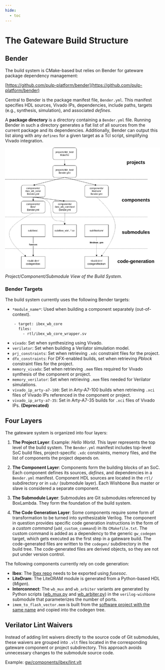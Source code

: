```yaml
---
hide:
  - toc
---
```


# The Gateware Build Structure

## Bender

The build system is CMake-based but relies on Bender for gateware package dependency management:

[https://github.com/pulp-platform/bender](https://github.com/pulp-platform/bender)

Central to Bender is the package manifest file, `Bender.yml`. This manifest specifies HDL sources, Vivado IPs, dependencies, include paths, targets (e.g., synthesis, simulation), and associated *defines*.

A **package directory** is a directory containing a `Bender.yml` file. Running Bender in such a directory generates a flat list of all sources from the current package and its dependencies. Additionally, Bender can output this list along with any `defines` for a given target as a Tcl script, simplifying Vivado integration.

![Project View of the Build System](assets/Project_Build_Diagram.png)

*Project/Component/Submodule View of the Build System.*

### Bender Targets

The build system currently uses the following Bender targets:

- `*module_name*`: Used when building a component separately (out-of-context).

```
    - target: ibex_wb_core
      files:
        - rtl/ibex_wb_core_wrapper.sv
```

- `vivado`: Set when synthesizing using Vivado.
- `verilator`: Set when building a Verilator simulation model.
- `prj_constraints`: Set when retrieving `.xdc` constraint files for the project.
- `dfx_constraints`: For DFX-enabled builds, set when retrieving *Pblock* constraint files for the project.
- `memory_vivado`: Set when retrieving `.mem` files required for Vivado synthesis of the component or project.
- `memory_verilator`: Set when retrieving `.mem` files needed for Verilator simulations.
- `vivado_ip_arty-a7-100`: Set in Arty-A7-100 builds when retrieving `.xci` files of Vivado IPs referenced in the component or project.
- `vivado_ip_arty-a7-35`: Set in Arty-A7-35 builds for `.xci` files of Vivado IPs. **(Deprecated)**

## Four Layers

The gateware system is organized into four layers:

1. **The Project Layer**:
   Example: *Hello World*. This layer represents the top level of the build system. The `Bender.yml` manifest includes top-level SoC build files, project-specific `.xdc` constraints, memory files, and the list of components the project depends on.

2. **The Component Layer**:
   Components form the building blocks of an SoC. Each component defines its sources, *defines*, and dependencies in a `Bender.yml` manifest. Component HDL sources are located in the `rtl/` subdirectory or in `sub/` (submodule layer). Each Wishbone Bus master or slave is considered a separate component.

3. **The Submodule Layer**:
   Submodules are Git submodules referenced by BoxLambda. They form the foundation of the build system.

4. **The Code Generation Layer**:
   Some components require some form of transformation to be turned into synthesizable Verilog. The component in question provides specific code generation instructions in the form of a *custom command* (`add_custom_command`) in its `CMakefile.txt`. The custom command is added as a dependency to the generic `gw_codegen` target, which gets executed as the first step in a gateware build. The code-generated files are written to the `codegen/` subdirectory in the build tree. The code-generated files are derived objects, so they are not put under version control.

The following components currently rely on code generation:

   - **Ibex**: The [Ibex repo](https://github.com/epsilon537/ibex) needs to be exported using *fusesoc*.
   - **LiteDram**: The LiteDRAM module is generated from a Python-based HDL (*Migen*).
   - **Interconnect**: The `wb_mux` and `wb_arbiter` variants are generated by Python scripts ([wb_mux.py](https://github.com/epsilon537/verilog-wishbone/blob/boxlambda/rtl/wb_mux.py) and [wb_arbiter.py](https://github.com/epsilon537/verilog-wishbone/blob/boxlambda/rtl/wb_arbiter.py)) in the `verilog-wishbone` submodule that parameterizes the number of ports.
   - `imem_to_flash_vector.mem` is built from the [software project with the same name](https://github.com/epsilon537/boxlambda/tree/master/sw/projects/imem_to_flash_vector) and copied into the codegen tree.

## Verilator Lint Waivers

Instead of adding lint waivers directly to the source code of Git submodules, these waivers are grouped into `.vlt` files located in the corresponding gateware component or project subdirectory. This approach avoids unnecessary changes to the submodule source code.

Example:
[gw/components/ibex/lint.vlt](https://github.com/epsilon537/boxlambda/blob/master/gw/components/ibex/lint.vlt)

